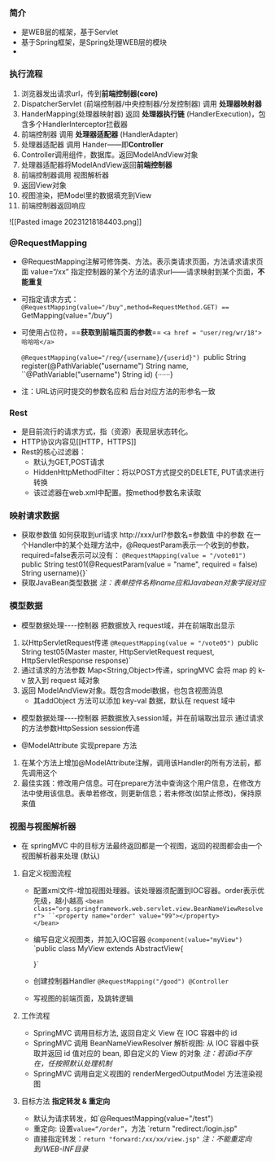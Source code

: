 ### 简介

- 是WEB层的框架，基于Servlet
- 基于Spring框架，是Spring处理WEB层的模块
- 

### 执行流程
1. 浏览器发出请求url，传到**前端控制器(core)**
2. DispatcherServlet (前端控制器/中央控制器/分发控制器) 调用 **处理器映射器**
3. HanderMapping(处理器映射器) 返回 **处理器执行链** (HandlerExecution)，包含多个HandlerInterceptor拦截器
4. 前端控制器 调用 **处理器适配器** (HandlerAdapter)
5. 处理器适配器 调用 Hander——即**Controller**
6. Controller调用组件，数据库。返回ModelAndView对象
7. 处理器适配器将ModelAndView返回**前端控制器**
8. 前端控制器调用 视图解析器
9. 返回View对象
10. 视图渲染，把Model里的数据填充到View
11. 前端控制器返回响应

![[Pasted image 20231218184403.png]]

### @RequestMapping

- @RequestMapping注解可修饰类、方法。表示类请求页面，方法请求请求页面
	value=“/xx” 指定控制器的某个方法的请求url——请求映射到某个页面，**不能重复**
- 可指定请求方式：`@RequestMapping(value="/buy",method=RequestMethod.GET)
	== `GetMapping(value="/buy")
- 可使用占位符，==**获取到前端页面的参数**==
	`<a href = "user/reg/wr/18">哈哈哈</a>`
	
	``@RequestMapping(value="/reg/{username}/{userid}")
	``public String register(@PathVariable("username") String name,
	``@PathVariable("username") String id)  {······}

- 注：URL访问时提交的参数名应和 后台对应方法的形参名一致

### Rest
- 是目前流行的请求方式，指（资源）表现层状态转化。
- HTTP协议内容见[[HTTP，HTTPS]]    
- Rest的核心过滤器：
	- 默认为GET,POST请求
	- HiddenHttpMethodFilter：将以POST方式提交的DELETE, PUT请求进行转换
	- 该过滤器在web.xml中配置。按method参数名来读取

### 映射请求数据
- 获取参数值
如何获取到url请求 http://xxx/url?参数名=参数值 中的参数
在一个Handler中的某个处理方法中，@RequestParam表示一个收到的参数，required=false表示可以没有：
	`@RequestMapping(value = "/vote01")
	`public String test01(@RequestParam(value = "name", required = false) String  username){}`
- 获取JavaBean类型数据
	*注：表单控件名称name应和Javabean对象字段对应*

### 模型数据

- 模型数据处理----控制器 把数据放入 request域，并在前端取出显示
1. 以HttpServletRequest传递
	`@RequestMapping(value = "/vote05")
	`public String test05(Master master, HttpServletRequest request,  HttpServletResponse response)`
2. 通过请求的方法参数 Map<String,Object>传递，springMVC 会将 map 的 k-v 放入到 request 域对象
3. 返回 ModelAndView对象。既包含model数据，也包含视图消息
	-  其addObject 方法可以添加 key-val 数据，默认在 request 域中

-  模型数据处理----控制器 把数据放入session域，并在前端取出显示
	通过请求的方法参数HttpSession session传递

- @ModelAttribute 实现prepare 方法
1. 在某个方法上增加@ModelAttribute注解，调用该Handler的所有方法前，都先调用这个
2. 最佳实践：修改用户信息。可在prepare方法中查询这个用户信息，在修改方法中使用该信息。表单若修改，则更新信息；若未修改(如禁止修改)，保持原来值

### 视图与视图解析器

- 在 springMVC 中的目标方法最终返回都是一个视图，返回的视图都会由一个视图解析器来处理 (默认)
1. 自定义视图流程
	- 配置xml文件-增加视图处理器。该处理器须配置到IOC容器。order表示优先级，越小越高
		`<bean class="org.springframework.web.servlet.view.BeanNameViewResolver">
  	``<property name="order" value="99"></property>             </bean>`
	- 编写自定义视图类，并加入IOC容器
		`@component(value="myView")`
		`public class MyView extends AbstractView{
		
		}`
	- 创建控制器Handler
		`@RequestMapping("/good") @Controller`
	- 写视图的前端页面，及跳转逻辑
2. 工作流程
	- SpringMVC 调用目标方法, 返回自定义 View 在 IOC 容器中的 id
	- SpringMVC 调用 BeanNameViewResolver 解析视图: 从 IOC 容器中获取并返回 id 值对应的 bean, 即自定义的 View 的对象
		*注：若该id不存在，任按照默认处理机制*
	- SpringMVC 调用自定义视图的 renderMergedOutputModel 方法渲染视图
	 
3. 目标方法 **指定转发 & 重定向**
	- 默认为请求转发，如`@RequestMapping(value="/test")
	- 重定向: 设置`value=“/order”`，方法 `return "redirect:/login.jsp"
	- 直接指定转发：`return "forward:/xx/xx/view.jsp"`
		*注：不能重定向到/WEB-INF目录*



